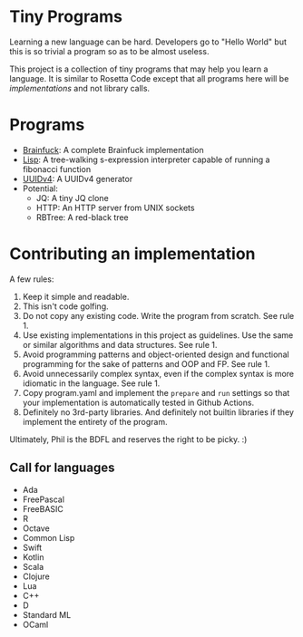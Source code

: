 # Tiny Programs

Learning a new language can be hard. Developers go to "Hello World"
but this is so trivial a program so as to be almost useless.

This project is a collection of tiny programs that may help you learn
a language. It is similar to Rosetta Code except that all programs
here will be *implementations* and not library calls.

# Programs

* [Brainfuck](./Brainfuck): A complete Brainfuck implementation
* [Lisp](./Lisp): A tree-walking s-expression interpreter capable of running a fibonacci function
* [UUIDv4](./UUIDv4): A UUIDv4 generator
* Potential:
  * JQ: A tiny JQ clone
  * HTTP: An HTTP server from UNIX sockets
  * RBTree: A red-black tree

# Contributing an implementation

A few rules:

1. Keep it simple and readable.
1. This isn't code golfing.
1. Do not copy any existing code. Write the program from scratch. See
   rule 1.
1. Use existing implementations in this project as guidelines. Use the
   same or similar algorithms and data structures. See rule 1.
1. Avoid programming patterns and object-oriented design and
   functional programming for the sake of patterns and OOP and FP. See
   rule 1.
1. Avoid unnecessarily complex syntax, even if the complex syntax is
   more idiomatic in the language. See rule 1.
1. Copy program.yaml and implement the `prepare` and `run` settings so
   that your implementation is automatically tested in Github Actions.
1. Definitely no 3rd-party libraries. And definitely not builtin
   libraries if they implement the entirety of the program.

Ultimately, Phil is the BDFL and reserves the right to be picky. :)

## Call for languages

* Ada
* FreePascal
* FreeBASIC
* R
* Octave
* Common Lisp
* Swift
* Kotlin
* Scala
* Clojure
* Lua
* C++
* D
* Standard ML
* OCaml
